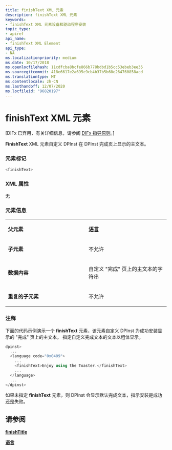 ```yaml
---
title: finishText XML 元素
description: finishText XML 元素
keywords:
- finishText XML 元素设备和驱动程序安装
topic_type:
- apiref
api_name:
- finishText XML Element
api_type:
- NA
ms.localizationpriority: medium
ms.date: 10/17/2018
ms.openlocfilehash: 11cdfcba8bcfe866b778bdbd1b5cc53ebeb3ee35
ms.sourcegitcommit: 418e6617e2a695c9cb4b37b5b60e264760858acd
ms.translationtype: MT
ms.contentlocale: zh-CN
ms.lasthandoff: 12/07/2020
ms.locfileid: "96820197"
---
```

# <a name="finishtext-xml-element"></a>finishText XML 元素


\[DIFx 已弃用，有关详细信息，请参阅 [DIFx 指导原则](./difx-guidelines.md)。\]

**FinishText** XML 元素自定义 DPInst 在 DPInst 完成页上显示的主文本。

### <a name="element-tag"></a>元素标记

```cpp
<finishText>
```

### <a name="xml-attributes"></a>XML 属性

无

### <a name="element-information"></a>元素信息

<table>
<colgroup>
<col width="50%" />
<col width="50%" />
</colgroup>
<tbody>
<tr class="odd">
<td align="left"><p><strong>父元素</strong></p></td>
<td align="left"><p><a href="language-xml-element.md" data-raw-source="[&lt;strong&gt;language&lt;/strong&gt;](language-xml-element.md)"><strong>语言</strong></a></p></td>
</tr>
<tr class="even">
<td align="left"><p><strong>子元素</strong></p></td>
<td align="left"><p>不允许</p></td>
</tr>
<tr class="odd">
<td align="left"><p><strong>数据内容</strong></p></td>
<td align="left"><p>自定义 "完成" 页上的主文本的字符串</p></td>
</tr>
<tr class="even">
<td align="left"><p><strong>重复的子元素</strong></p></td>
<td align="left"><p>不允许</p></td>
</tr>
</tbody>
</table>

 

### <a name="remarks"></a><a href="" id="comments"></a>注释

下面的代码示例演示一个 **finishText** 元素，该元素自定义 DPInst 为成功安装显示的 "完成" 页上的主文本。 指定自定义完成文本的文本以粗体显示。

```cpp
dpinst>
  ...
  <language code="0x0409">
    ...
    <finishText>Enjoy using the Toaster.</finishText>
    ...
  </language>
  ...
</dpinst>
```

如果未指定 **finishText** 元素，则 DPInst 会显示默认完成文本，指示安装是成功还是失败。

## <a name="see-also"></a>请参阅


[**finishTitle**](finishtitle-xml-element.md)

[**语言**](language-xml-element.md)

 

